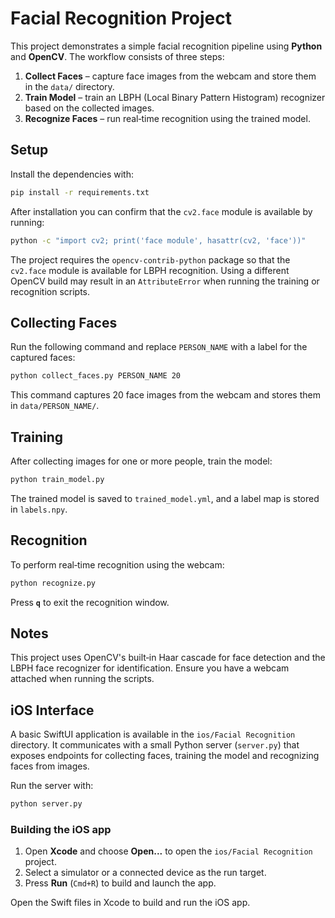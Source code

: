 # Facial Recognition Project

This project demonstrates a simple facial recognition pipeline using **Python** and **OpenCV**. The workflow consists of three steps:

1. **Collect Faces** – capture face images from the webcam and store them in the `data/` directory.
2. **Train Model** – train an LBPH (Local Binary Pattern Histogram) recognizer based on the collected images.
3. **Recognize Faces** – run real‑time recognition using the trained model.

## Setup

Install the dependencies with:

```bash
pip install -r requirements.txt
```

After installation you can confirm that the `cv2.face` module is available by
running:

```bash
python -c "import cv2; print('face module', hasattr(cv2, 'face'))"
```

The project requires the `opencv-contrib-python` package so that the `cv2.face`
module is available for LBPH recognition. Using a different OpenCV build may
result in an `AttributeError` when running the training or recognition scripts.


## Collecting Faces

Run the following command and replace `PERSON_NAME` with a label for the captured faces:

```bash
python collect_faces.py PERSON_NAME 20
```

This command captures 20 face images from the webcam and stores them in `data/PERSON_NAME/`.

## Training

After collecting images for one or more people, train the model:

```bash
python train_model.py
```

The trained model is saved to `trained_model.yml`, and a label map is stored in `labels.npy`.

## Recognition

To perform real‑time recognition using the webcam:

```bash
python recognize.py
```

Press **`q`** to exit the recognition window.

## Notes

This project uses OpenCV's built‑in Haar cascade for face detection and the LBPH face recognizer for identification. Ensure you have a webcam attached when running the scripts.

## iOS Interface

A basic SwiftUI application is available in the `ios/Facial Recognition` directory. It communicates with a small Python server (`server.py`) that exposes endpoints for collecting faces, training the model and recognizing faces from images.

Run the server with:

```bash
python server.py
```

### Building the iOS app

1. Open **Xcode** and choose **Open...** to open the `ios/Facial Recognition` project.
2. Select a simulator or a connected device as the run target.
3. Press **Run** (`Cmd+R`) to build and launch the app.

Open the Swift files in Xcode to build and run the iOS app.
